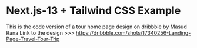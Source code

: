 # Next.js-13 + Tailwind CSS Example
This is the code version of a tour home page design on dribbble by Masud Rana
Link to the design >>> https://dribbble.com/shots/17340256-Landing-Page-Travel-Tour-Trip


